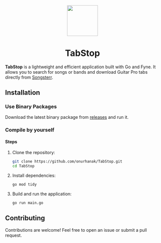 

<sub>
<p align='center'><img  src="https://raw.githubusercontent.com/onurhanak/TabStop/main/Icon.png?token=GHSAT0AAAAAACWQGLV4G3W4L3Y5AMZWV32IZWODWDA" height="100" width="auto"></p>
</sub>
<h1 align="center">TabStop</h1>

**TabStop** is a lightweight and efficient application built with Go and Fyne. It allows you to search for songs or bands and download Guitar Pro tabs directly from [Songsterr](https://www.songsterr.com).

## Installation

### Use Binary Packages

Download the latest binary package from [releases](https://github.com/onurhanak/TabStop/releases) and run it.

### Compile by yourself

#### Steps

1. Clone the repository:
    ```sh
    git clone https://github.com/onurhanak/TabStop.git
    cd TabStop
    ```

2. Install dependencies:
    ```sh
    go mod tidy
    ```

3. Build and run the application:
    ```sh
    go run main.go
    ```

## Contributing

Contributions are welcome! Feel free to open an issue or submit a pull request.
